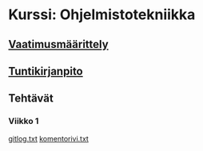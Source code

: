 # Kurssi: Ohjelmistotekniikka
## [Vaatimusmäärittely](https://github.com/venlavanhala/ot_harjoitustyo/blob/main/dokumentaatio/vaatimusmaarittely.md)
## [Tuntikirjanpito](https://github.com/venlavanhala/ot_harjoitustyo/blob/main/dokumentaatio/tuntikirjanpito.md)

## Tehtävät
### Viikko 1
[gitlog.txt](https://github.com/venlavanhala/ot_harjoitustyo/blob/main/laskarit/viikko1/gitlog.txt)
[komentorivi.txt](https://github.com/venlavanhala/ot_harjoitustyo/blob/main/laskarit/viikko1/komentorivi.txt)
